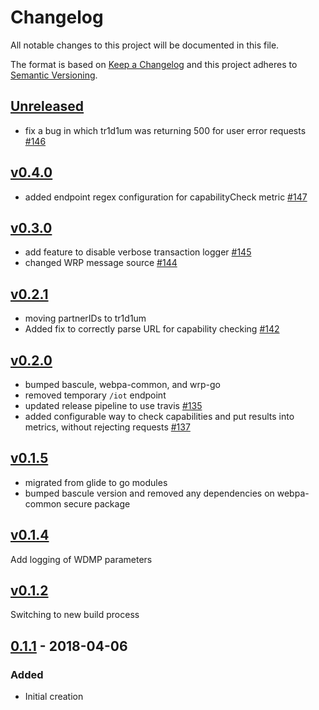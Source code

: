 # Changelog
All notable changes to this project will be documented in this file.

The format is based on [Keep a Changelog](http://keepachangelog.com/en/1.0.0/)
and this project adheres to [Semantic Versioning](http://semver.org/spec/v2.0.0.html).

## [Unreleased]
- fix a bug in which tr1d1um was returning 500 for user error requests [#146](https://github.com/xmidt-org/tr1d1um/pull/146)

## [v0.4.0]
- added endpoint regex configuration for capabilityCheck metric [#147](https://github.com/xmidt-org/tr1d1um/pull/147)

## [v0.3.0]
 - add feature to disable verbose transaction logger [#145](https://github.com/xmidt-org/tr1d1um/pull/145)
 - changed WRP message source [#144](https://github.com/xmidt-org/tr1d1um/pull/144)

## [v0.2.1]
 - moving partnerIDs to tr1d1um
 - Added fix to correctly parse URL for capability checking [#142](https://github.com/xmidt-org/tr1d1um/pull/142)

## [v0.2.0]
 - bumped bascule, webpa-common, and wrp-go
 - removed temporary `/iot` endpoint 
 - updated release pipeline to use travis [#135](https://github.com/xmidt-org/tr1d1um/pull/135)
 - added configurable way to check capabilities and put results into metrics, without rejecting requests [#137](https://github.com/xmidt-org/tr1d1um/pull/137)

## [v0.1.5]
 - migrated from glide to go modules
 - bumped bascule version and removed any dependencies on webpa-common secure package 

## [v0.1.4]
Add logging of WDMP parameters

## [v0.1.2]
Switching to new build process

## [0.1.1] - 2018-04-06
### Added
- Initial creation

[Unreleased]: https://github.com/xmidt-org/tr1d1um/compare/v0.4.0...HEAD
[v0.4.0]: https://github.com/xmidt-org/tr1d1um/compare/v0.3.0...v0.4.0
[v0.3.0]: https://github.com/xmidt-org/tr1d1um/compare/v0.2.1...v0.3.0
[v0.2.1]: https://github.com/xmidt-org/tr1d1um/compare/v0.2.0...v0.2.1
[v0.2.0]: https://github.com/xmidt-org/tr1d1um/compare/v0.1.5...v0.2.0
[v0.1.5]: https://github.com/xmidt-org/tr1d1um/compare/v0.1.4...v0.1.5
[v0.1.4]: https://github.com/xmidt-org/tr1d1um/compare/v0.1.2...v0.1.4
[v0.1.2]: https://github.com/xmidt-org/tr1d1um/compare/0.1.1...v0.1.2
[0.1.1]: https://github.com/xmidt-org/tr1d1um/compare/e34399980ec8f7716633c8b8bc5d72727c79b184...0.1.1
